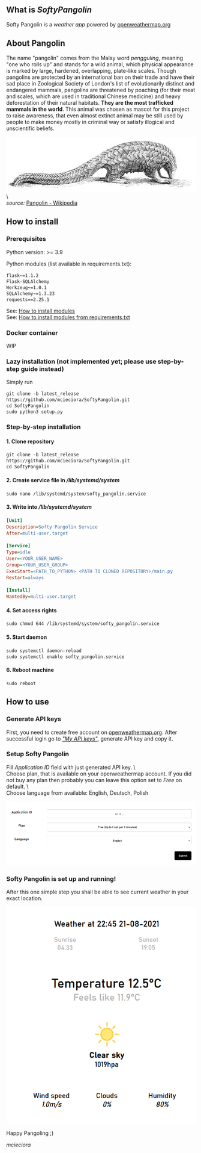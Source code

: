 
<h2>What is <i>SoftyPangolin</i></h2> 

Softy Pangolin is a <i>weather app</i> powered by [openweathermap.org](https://home.openweathermap.org)

<h2>About Pangolin</h2>    
The name "pangolin" comes from the Malay word <i>pengguling</i>, meaning "one who rolls up" and stands for a wild animal, which physical appearance is marked by large, hardened, overlapping, plate-like scales.   
Though pangolins are protected by an international ban on their trade and have their sad place in Zoological Society of London's list of evolutionarily distinct and endangered mammals, pangolins are threatened by poaching (for their meat and scales, which are used in traditional Chinese medicine) and heavy deforestation of their natural habitats. <b>They are the most trafficked mammals in the world</b>. This animal was chosen as mascot for this project to raise awareness, that even almost extinct animal may be still used by people to make money mostly in criminal way or satisfy illogical and unscientific beliefs.  
    
![pangolin.png](doc/pangolin.PNG)\  
<i>source:</i> [Pangolin - Wikipedia](https://en.wikipedia.org/wiki/Pangolin)  
<h2>How to install</h2>  
<h3>Prerequisites</h3>    
Python version: >= 3.9  
    
Python modules (list available in requirements.txt):    
```  
flask~=1.1.2  
Flask-SQLAlchemy  
Werkzeug~=1.0.1  
SQLAlchemy~=1.3.23  
requests==2.25.1  
```  
See: [How to install modules](https://packaging.python.org/tutorials/installing-packages/#use-pip-for-installing)  
See: [How to install modules from requirements.txt](https://packaging.python.org/tutorials/installing-packages/#requirements-files)    
  
  
<h3>Docker container</h3>    
WIP  
    
<h3>Lazy installation (not implemented yet; please use step-by-step guide instead)</h3>    
Simply run
   
```  
git clone -b latest_release https://github.com/mcieciora/SoftyPangolin.git  
cd SoftyPangolin  
sudo python3 setup.py  
```    
 <h3>Step-by-step installation</h3>    
<h4>1. Clone repository</h4>    
  
```  
git clone -b latest_release https://github.com/mcieciora/SoftyPangolin.git  
cd SoftyPangolin  
```  
<h4>2. Create service file in <i>/lib/systemd/system</i></h4>    
  
```  
sudo nano /lib/systemd/system/softy_pangolin.service  
```  
  
<h4>3. Write into <i>/lib/systemd/system</i></h4>    
  
```ini
[Unit] 
Description=Softy Pangolin Service 
After=multi-user.target

[Service] 
Type=idle 
User=<YOUR_USER_NAME> 
Group=<YOUR_USER_GROUP> 
ExecStart=<PATH_TO_PYTHON> <PATH TO CLONED REPOSITORY>/main.py 
Restart=always
 
[Install] 
WantedBy=multi-user.target 
``` 
<h4>4. Set access rights</h4>    
  
```
sudo chmod 644 /lib/systemd/system/softy_pangolin.service  
```
<h4>5. Start daemon </h4>    
  
```  
sudo systemctl daemon-reload  
sudo systemctl enable softy_pangolin.service  
``` 
<h4>6. Reboot machine</h4>    
  
```  
sudo reboot  
``` 
<h2>How to use</h2>    
<h3>Generate API keys</h3>    
  
First, you need to create free account on [openweathermap.org](https://home.openweathermap.org/users/sign_up). After successful login go to [<i>"My API keys"</i>](https://home.openweathermap.org/api_keys), generate API key and copy it.  
  
<h3>Setup Softy Pangolin</h3>  
  
Fill <i>Application ID</i> field with just generated API key. \  
Choose plan, that is available on your openweathermap account. If you did not buy any plan then probably you can leave this option set to <i>Free</i> on default. \  
Choose language from available: English, Deutsch, Polish  
  
![setup.png](doc/setup.PNG)  
  
<h3>Softy Pangolin is set up and running!</h3>  
  
After this one simple step you shall be able to see current weather in your exact location.  
  
![weather_app.png](doc/weather_app.PNG)  
  
Happy Pangoling ;)  
  
<i>mcieciora</i>
